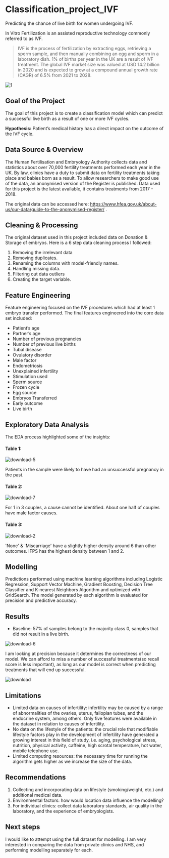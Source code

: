 # Classification_project_IVF

Predicting the chance of live birth for women undergoing IVF.

In Vitro Fertilization is an assisted reproductive technology commonly referred to as IVF. 

 > IVF is the process of fertilization by extracting eggs, retrieving a sperm sample, and then manually combining an egg and sperm in a laboratory dish. 
1% of births per year in the UK are a result of IVF treatment. The global IVF market size was valued at USD 14.2 billion in 2020 and is expected to grow at a compound annual growth rate (CAGR) of 6.5% from 2021 to 2028. 

![1](https://user-images.githubusercontent.com/100076753/156035343-5b80a8e3-e3c0-4be5-b8b1-75ede8cb6c14.jpg)


## Goal of the Project
The goal of this project is to create a classification model which can predict a successful live birth as a result of one or more IVF cycles. 

__Hypothesis:__ Patient’s medical history has a direct impact on the outcome of the IVF cycle.

## Data Source & Overview
The Human Fertilisation and Embryology Authority collects data and statistics about over 70,000 fertility treatments performed each year in the UK. 
By law, clinics have a duty to submit data on fertility treatments taking place and babies born as a result. To allow researchers to make good use of the data, an anonymised version of the Register is published.
Data used for this project is the latest available, it contains treatments from 2017  - 2018.

The original data can be accessed here: https://www.hfea.gov.uk/about-us/our-data/guide-to-the-anonymised-register/ .

## Cleaning & Processing
The original dataset used in this project included data on Donation & Storage of embryos. Here is a 6 step data cleaning process I followed:
1. Removing the irrelevant data
2. Removing duplicates. 
3. Renaming the columns with model-friendly names.
4. Handling missing data.
5. Filtering out data outliers
6. Creating the target variable.

## Feature Engineering

Feature engineering focused  on the IVF procedures which had at least 1 embryo transfer performed. The final features engineered into the core data set included:

- Patient’s age
- Partner’s age
- Number of previous pregnancies
- Number of previous live births
- Tubal disease
- Ovulatory disorder
- Male factor
- Endometriosis
- Unexplained infertility
- Stimulation used
- Sperm source
- Frozen cycle
- Egg source
- Embryos Transferred 
- Early outcome
- Live birth

## Exploratory Data Analysis

The EDA process highlighted some of the insights:

#### Table 1:

![download-5](https://user-images.githubusercontent.com/100076753/156035800-da8abb94-6c94-4d22-bb4b-9a32ad689f52.png)

Patients in the sample were likely to have had an unsuccessful pregnancy in the past.

#### Table 2:

![download-7](https://user-images.githubusercontent.com/100076753/156035906-9f0b2bff-d0f9-4a25-a6d2-3094562fb87a.png)

For 1 in 3 couples, a cause cannot be identified.
About one half of couples have male factor causes.

#### Table 3:


![download-2](https://user-images.githubusercontent.com/100076753/156035968-ffb03962-033c-4b23-9e9d-0a9fa59e0d61.png)

'None' & 'Miscarriage' have a slightly higher density around 6 than other outcomes. IFPS has the highest density between 1 and 2.


## Modelling
Predictions performed using machine learning algorithms including Logistic Regression, Support Vector Machine, Gradient Boosting, Decision Tree Classifier and K-nearest Neighbors Algorithm and optimized with GridSearch. The model generated by each algorithm is evaluated for precision and predictive accuracy.

## Results 

- Baseline: 57% of samples belong to the majority class 0, samples that did not result in a live birth.
 

![download-6](https://user-images.githubusercontent.com/100076753/156035634-95980043-ab3f-465c-8860-26111607bf9c.png)

I am looking at precision because it determines the correctness of our model. We can afford to miss a number of successful treatments(so recall score is less important), as long as our model is correct when predicting treatments that will end up successful.

![download](https://user-images.githubusercontent.com/100076753/156035703-3282dc46-4db8-421b-bc20-3e9e51f5568f.png)


## Limitations
- Limited data on causes of infertility: infertility may be caused by a range of abnormalities of the ovaries, uterus, fallopian tubes, and the endocrine system, among others. Only five features were available in the dataset in relation to causes of infertility.
- No data on the lifestyle of the patients: the crucial role that modifiable lifestyle factors play in the development of infertility have generated a growing interest in this field of study, i.e. aging, psychological stress, nutrition, physical activity, caffeine, high scrotal temperature, hot water, mobile telephone use.
- Limited computing resources: the necessary time for running the algorithm gets higher as we increase the size of the data. 

## Recommendations

1. Collecting and incorporating data on lifestyle (smoking/weight, etc.) and additional medical data.
2. Environmental factors: how would location data influence the modelling?
3. For individual clinics: collect data laboratory standards, air quality in the laboratory, and the experience of embryologists.

## Next steps
I would like to attempt using the full dataset for modelling.
I am very interested in comparing the data from private clinics and NHS, and performing modelling separately for each. 



